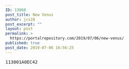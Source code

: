 ```yaml
---
ID: 13068
post_title: New Venus
author: jcs28
post_excerpt: ""
layout: post
permalink: >
  https://portalrepository.com/2019/07/06/new-venus/
published: true
post_date: 2019-07-06 16:56:25
---
```

<pre>113801A0EC42</pre>